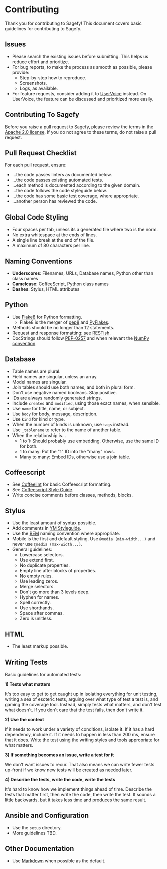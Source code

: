Contributing
============

Thank you for contributing to Sagefy! This document covers basic guidelines for contributing to Sagefy.

Issues
------

- Please search the existing issues before submitting. This helps us reduce effort and prioritize.
- For bug reports, to make the process as smooth as possible, please provide:
    - Step-by-step how to reproduce.
    - Screenshots.
    - Logs, as available.
- For feature requests, consider adding it to [UserVoice](http://sagefy.uservoice.com/) instead. On UserVoice, the feature can be discussed and prioritized more easily.

Contributing To Sagefy
----------------------

Before you raise a pull request to Sagefy, please review the terms in the [Apache 2.0 license](http://www.apache.org/licenses/LICENSE-2.0). If you do not agree to these terms, do not raise a pull request.

Pull Request Checklist
----------------------

For each pull request, ensure:

- ...the code passes linters as documented below.
- ...the code passes existing automated tests.
- ...each method is documented according to the given domain.
- ...the code follows the code styleguide below.
- ...the code has some basic test coverage, where appropriate.
- ...another person has reviewed the code.

Global Code Styling
-------------------

- Four spaces per tab, unless its a generated file where two is the norm.
- No extra whitespace at the ends of lines.
- A single line break at the end of the file.
- A maximum of 80 characters per line.

Naming Conventions
------------------

- **Underscores**: Filenames, URLs, Database names, Python other than class names
- **Camelcase**: CoffeeScript, Python class names
- **Dashes**: Stylus, HTML attributes

Python
------

- Use [Flake8](https://flake8.readthedocs.org/en/2.0/) for Python formatting.
    - Flake8 is the merger of [pep8](https://github.com/jcrocholl/pep8) and [PyFlakes](https://launchpad.net/pyflakes).
- Methods should be no longer than 12 statements.
- Request and response formatting: see [RESTish](https://github.com/heiskr/sagefy/wiki/RESTish).
- DocStrings should follow [PEP-0257](http://legacy.python.org/dev/peps/pep-0257/) and when relevant the [NumPy convention](https://github.com/numpy/numpy/blob/master/doc/HOWTO_DOCUMENT.rst.txt).

Database
--------

- Table names are plural.
- Field names are singular, unless an array.
- Model names are singular.
- Join tables should use both names, and both in plural form.
- Don't use negative named booleans. Stay positive.
- IDs are always randomly generated strings.
- Include `created` and `modified`, using those exact names, when sensible.
- Use `name` for title, name, or subject.
- Use `body` for body, message, description.
- Use `kind` for kind or type.
- When the number of kinds is unknown, use `tags` instead.
- Use `_tablename` to refer to the name of another table.
- When the relationship is...
    - 1 to 1: Should probably use embedding. Otherwise, use the same ID for both.
    - 1 to many: Put the "1" ID into the "many" rows.
    - Many to many: Embed IDs, otherwise use a join table.

Coffeescript
------------

- See [Coffeelint](http://www.coffeelint.org/) for basic Coffeescript formatting.
- See [Coffeescript Style Guide](https://github.com/polarmobile/coffeescript-style-guide).
- Write concise comments before classes, methods, blocks.

Stylus
------

- Use the least amount of syntax possible.
- Add comments in [YM Styleguide](https://github.com/heiskr/ym-styleguide).
- Use the [BEM](http://bem.info/method/) naming convention where appropriate.
- Mobile is the first and default styling. Use `@media (min-width...)` and never use `@media (max-width...)`.
- General guidelines:
    - Lowercase selectors.
    - Use extend first.
    - No duplicate properties.
    - Empty line after blocks of properties.
    - No empty rules.
    - Use leading zeros.
    - Merge selectors.
    - Don't go more than 3 levels deep.
    - Hyphen for names.
    - Spell correctly.
    - Use shorthands.
    - Space after commas.
    - Zero is unitless.

HTML
----

- The least markup possible.

Writing Tests
-------------

Basic guidelines for automated tests:

**1) Tests what matters**

It's too easy to get to get caught up in isolating everything for unit testing, writing a sea of esoteric tests, arguing over what type of test a test is, and gaming the coverage tool. Instead, simply tests what matters, and don't test what doesn't. If you don't care that the test fails, then don't write it.

**2) Use the context**

If it needs to work under a variety of conditions, isolate it. If it has a hard dependency, include it. If it needs to happen in less than 200 ms, ensure that it does. Write the test using the writing styles and tools appropriate for what matters.

**3) If something becomes an issue, write a test for it**

We don't want issues to recur. That also means we can write fewer tests up-front if we know new tests will be created as needed later.

**4) Describe the tests, write the code, write the tests**

It's hard to know how we implement things ahead of time. Describe the tests that matter first, then write the code, then write the test. It sounds a little backwards, but it takes less time and produces the same result.

Ansible and Configuration
-------------------------

- Use the `setup` directory.
- More guidelines TBD.

Other Documentation
-------------------

- Use [Markdown](https://daringfireball.net/projects/markdown/) when possible as the default.
